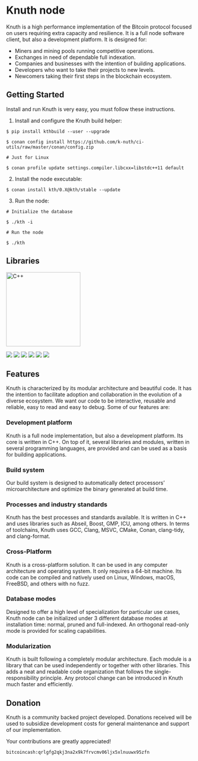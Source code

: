 # Knuth node

Knuth is a high performance implementation of the Bitcoin protocol focused on users requiring extra capacity and resilience. It is a full node software client, but also a development platform. It is designed for:

- Miners and mining pools running competitive operations.
- Exchanges in need of dependable full indexation.
- Companies and businesses with the intention of building applications.
- Developers who want to take their projects to new levels.
- Newcomers taking their first steps in the blockchain ecosystem.

## Getting Started

Install and run Knuth is very easy, you must follow these instructions.

1. Install and configure the Knuth build helper:

```
$ pip install kthbuild --user --upgrade

$ conan config install https://github.com/k-nuth/ci-utils/raw/master/conan/config.zip

# Just for Linux

$ conan profile update settings.compiler.libcxx=libstdc++11 default
```

2. Install the node executable:

```
$ conan install kth/0.X@kth/stable --update
```

3. Run the node:

```
# Initialize the database

$ ./kth -i

# Run the node

$ ./kth
```

## Libraries


<!-- <img src="drawing.jpg" alt="drawing" width="200"/> -->

<a href="https://github.com/k-nuth/node"><img alt="C++" src="https://kth.cash/images/libraries/cpp.svg" width="200" height="200" /></a>


[<img src="https://kth.cash/images/libraries/cpp.svg">](https://github.com/k-nuth/node)
[<img src="https://kth.cash/images/libraries/c.svg">](https://github.com/k-nuth/c-api)
[<img src="https://kth.cash/images/libraries/csharp.svg">](https://github.com/k-nuth/cs-api)
[<img src="https://kth.cash/images/libraries/javascript.svg">](https://github.com/k-nuth/js-api)
[<img src="https://kth.cash/images/libraries/typescript.svg">](https://github.com/k-nuth/js-api)
[<img src="https://kth.cash/images/libraries/python.svg">](https://github.com/k-nuth/js-api)

## Features

Knuth is characterized by its modular architecture and beautiful code. It has the intention to facilitate adoption and collaboration in the evolution of a diverse ecosystem. We want our code to be interactive, reusable and reliable, easy to read and easy to debug. Some of our features are:

### Development platform

Knuth is a full node implementation, but also a development platform. Its core is written in C++. On top of it, several libraries and modules, written in several programming languages, are provided and can be used as a basis for building applications.

### Build system

Our build system is designed to automatically detect processors’ microarchitecture and optimize the binary generated at build time.

### Processes and industry standards

Knuth has the best processes and standards available. It is written in C++ and uses libraries such as Abseil, Boost, GMP, ICU, among others. In terms of toolchains, Knuth uses GCC, Clang, MSVC, CMake, Conan, clang-tidy, and clang-format.

### Cross-Platform

Knuth is a cross-platform solution. It can be used in any computer architecture and operating system. It only requires a 64-bit machine. Its code can be compiled and natively used on Linux, Windows, macOS, FreeBSD, and others with no fuzz.

### Database modes

Designed to offer a high level of specialization for particular use cases, Knuth node can be initialized under 3 different database modes at installation time: normal, pruned and full-indexed. An orthogonal read-only mode is provided for scaling capabilities.

### Modularization

Knuth is built following a completely modular architecture. Each module is a library that can be used independently or together with other libraries. This adds a neat and readable code organization that follows the single-responsibility principle. Any protocol change can be introduced in Knuth much faster and efficiently.


## Donation

Knuth is a community backed project developed. Donations received will be used to subsidize development costs for general maintenance and support of our implementation.

Your contributions are greatly appreciated!

`bitcoincash:qrlgfg2qkj3na2x9k7frvcmv06ljx5xlnuuwx95zfn`


